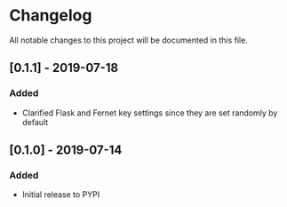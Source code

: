 # Changelog
All notable changes to this project will be documented in this file.

## [0.1.1] - 2019-07-18
### Added
- Clarified Flask and Fernet key settings since they are set randomly by default

## [0.1.0] - 2019-07-14
### Added
- Initial release to PYPI